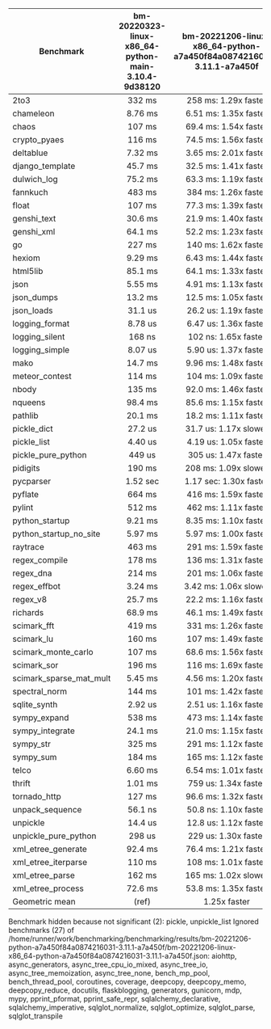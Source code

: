 | Benchmark               | bm-20220323-linux-x86_64-python-main-3.10.4-9d38120 | bm-20221206-linux-x86_64-python-a7a450f84a0874216031-3.11.1-a7a450f |
|-------------------------|:---------------------------------------------------:|:-------------------------------------------------------------------:|
| 2to3                    | 332 ms                                              | 258 ms: 1.29x faster                                                |
| chameleon               | 8.76 ms                                             | 6.51 ms: 1.35x faster                                               |
| chaos                   | 107 ms                                              | 69.4 ms: 1.54x faster                                               |
| crypto_pyaes            | 116 ms                                              | 74.5 ms: 1.56x faster                                               |
| deltablue               | 7.32 ms                                             | 3.65 ms: 2.01x faster                                               |
| django_template         | 45.7 ms                                             | 32.5 ms: 1.41x faster                                               |
| dulwich_log             | 75.2 ms                                             | 63.3 ms: 1.19x faster                                               |
| fannkuch                | 483 ms                                              | 384 ms: 1.26x faster                                                |
| float                   | 107 ms                                              | 77.3 ms: 1.39x faster                                               |
| genshi_text             | 30.6 ms                                             | 21.9 ms: 1.40x faster                                               |
| genshi_xml              | 64.1 ms                                             | 52.2 ms: 1.23x faster                                               |
| go                      | 227 ms                                              | 140 ms: 1.62x faster                                                |
| hexiom                  | 9.29 ms                                             | 6.43 ms: 1.44x faster                                               |
| html5lib                | 85.1 ms                                             | 64.1 ms: 1.33x faster                                               |
| json                    | 5.55 ms                                             | 4.91 ms: 1.13x faster                                               |
| json_dumps              | 13.2 ms                                             | 12.5 ms: 1.05x faster                                               |
| json_loads              | 31.1 us                                             | 26.2 us: 1.19x faster                                               |
| logging_format          | 8.78 us                                             | 6.47 us: 1.36x faster                                               |
| logging_silent          | 168 ns                                              | 102 ns: 1.65x faster                                                |
| logging_simple          | 8.07 us                                             | 5.90 us: 1.37x faster                                               |
| mako                    | 14.7 ms                                             | 9.96 ms: 1.48x faster                                               |
| meteor_contest          | 114 ms                                              | 104 ms: 1.09x faster                                                |
| nbody                   | 135 ms                                              | 92.0 ms: 1.46x faster                                               |
| nqueens                 | 98.4 ms                                             | 85.6 ms: 1.15x faster                                               |
| pathlib                 | 20.1 ms                                             | 18.2 ms: 1.11x faster                                               |
| pickle_dict             | 27.2 us                                             | 31.7 us: 1.17x slower                                               |
| pickle_list             | 4.40 us                                             | 4.19 us: 1.05x faster                                               |
| pickle_pure_python      | 449 us                                              | 305 us: 1.47x faster                                                |
| pidigits                | 190 ms                                              | 208 ms: 1.09x slower                                                |
| pycparser               | 1.52 sec                                            | 1.17 sec: 1.30x faster                                              |
| pyflate                 | 664 ms                                              | 416 ms: 1.59x faster                                                |
| pylint                  | 512 ms                                              | 462 ms: 1.11x faster                                                |
| python_startup          | 9.21 ms                                             | 8.35 ms: 1.10x faster                                               |
| python_startup_no_site  | 5.97 ms                                             | 5.97 ms: 1.00x faster                                               |
| raytrace                | 463 ms                                              | 291 ms: 1.59x faster                                                |
| regex_compile           | 178 ms                                              | 136 ms: 1.31x faster                                                |
| regex_dna               | 214 ms                                              | 201 ms: 1.06x faster                                                |
| regex_effbot            | 3.24 ms                                             | 3.42 ms: 1.06x slower                                               |
| regex_v8                | 25.7 ms                                             | 22.2 ms: 1.16x faster                                               |
| richards                | 68.9 ms                                             | 46.1 ms: 1.49x faster                                               |
| scimark_fft             | 419 ms                                              | 331 ms: 1.26x faster                                                |
| scimark_lu              | 160 ms                                              | 107 ms: 1.49x faster                                                |
| scimark_monte_carlo     | 107 ms                                              | 68.6 ms: 1.56x faster                                               |
| scimark_sor             | 196 ms                                              | 116 ms: 1.69x faster                                                |
| scimark_sparse_mat_mult | 5.45 ms                                             | 4.56 ms: 1.20x faster                                               |
| spectral_norm           | 144 ms                                              | 101 ms: 1.42x faster                                                |
| sqlite_synth            | 2.92 us                                             | 2.51 us: 1.16x faster                                               |
| sympy_expand            | 538 ms                                              | 473 ms: 1.14x faster                                                |
| sympy_integrate         | 24.1 ms                                             | 21.0 ms: 1.15x faster                                               |
| sympy_str               | 325 ms                                              | 291 ms: 1.12x faster                                                |
| sympy_sum               | 184 ms                                              | 165 ms: 1.12x faster                                                |
| telco                   | 6.60 ms                                             | 6.54 ms: 1.01x faster                                               |
| thrift                  | 1.01 ms                                             | 759 us: 1.34x faster                                                |
| tornado_http            | 127 ms                                              | 96.6 ms: 1.32x faster                                               |
| unpack_sequence         | 56.1 ns                                             | 50.8 ns: 1.10x faster                                               |
| unpickle                | 14.4 us                                             | 12.8 us: 1.12x faster                                               |
| unpickle_pure_python    | 298 us                                              | 229 us: 1.30x faster                                                |
| xml_etree_generate      | 92.4 ms                                             | 76.4 ms: 1.21x faster                                               |
| xml_etree_iterparse     | 110 ms                                              | 108 ms: 1.01x faster                                                |
| xml_etree_parse         | 162 ms                                              | 165 ms: 1.02x slower                                                |
| xml_etree_process       | 72.6 ms                                             | 53.8 ms: 1.35x faster                                               |
| Geometric mean          | (ref)                                               | 1.25x faster                                                        |

Benchmark hidden because not significant (2): pickle, unpickle_list
Ignored benchmarks (27) of /home/runner/work/benchmarking/benchmarking/results/bm-20221206-python-a7a450f84a0874216031-3.11.1-a7a450f/bm-20221206-linux-x86_64-python-a7a450f84a0874216031-3.11.1-a7a450f.json: aiohttp, async_generators, async_tree_cpu_io_mixed, async_tree_io, async_tree_memoization, async_tree_none, bench_mp_pool, bench_thread_pool, coroutines, coverage, deepcopy, deepcopy_memo, deepcopy_reduce, docutils, flaskblogging, generators, gunicorn, mdp, mypy, pprint_pformat, pprint_safe_repr, sqlalchemy_declarative, sqlalchemy_imperative, sqlglot_normalize, sqlglot_optimize, sqlglot_parse, sqlglot_transpile
